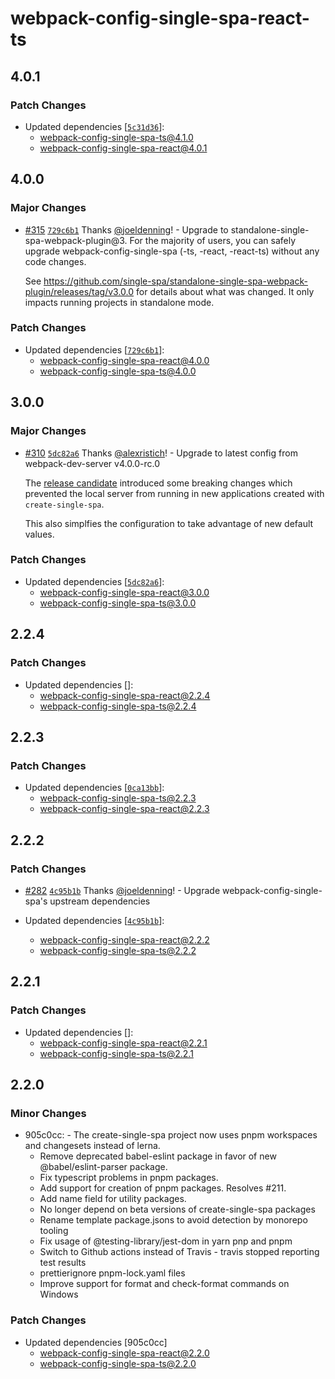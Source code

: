 # webpack-config-single-spa-react-ts

## 4.0.1

### Patch Changes

- Updated dependencies [[`5c31d36`](https://github.com/single-spa/create-single-spa/commit/5c31d3639e8663be97e435366615f7553341d453)]:
  - webpack-config-single-spa-ts@4.1.0
  - webpack-config-single-spa-react@4.0.1

## 4.0.0

### Major Changes

- [#315](https://github.com/single-spa/create-single-spa/pull/315) [`729c6b1`](https://github.com/single-spa/create-single-spa/commit/729c6b1b537457fe8ec801b40c86c9eb7fb0fa84) Thanks [@joeldenning](https://github.com/joeldenning)! - Upgrade to standalone-single-spa-webpack-plugin@3. For the majority of users, you can safely upgrade webpack-config-single-spa (-ts, -react, -react-ts) without any code changes.

  See https://github.com/single-spa/standalone-single-spa-webpack-plugin/releases/tag/v3.0.0 for details about what was changed. It only impacts running projects in standalone mode.

### Patch Changes

- Updated dependencies [[`729c6b1`](https://github.com/single-spa/create-single-spa/commit/729c6b1b537457fe8ec801b40c86c9eb7fb0fa84)]:
  - webpack-config-single-spa-react@4.0.0
  - webpack-config-single-spa-ts@4.0.0

## 3.0.0

### Major Changes

- [#310](https://github.com/single-spa/create-single-spa/pull/310) [`5dc82a6`](https://github.com/single-spa/create-single-spa/commit/5dc82a6ce97a72a53dc2533fe45d2f02504be4e9) Thanks [@alexristich](https://github.com/alexristich)! - Upgrade to latest config from webpack-dev-server v4.0.0-rc.0

  The [release candidate](https://github.com/webpack/webpack-dev-server/releases/tag/v4.0.0-rc.0) introduced some breaking changes which prevented the local server from running in new applications created with `create-single-spa`.

  This also simplfies the configuration to take advantage of new default values.

### Patch Changes

- Updated dependencies [[`5dc82a6`](https://github.com/single-spa/create-single-spa/commit/5dc82a6ce97a72a53dc2533fe45d2f02504be4e9)]:
  - webpack-config-single-spa-react@3.0.0
  - webpack-config-single-spa-ts@3.0.0

## 2.2.4

### Patch Changes

- Updated dependencies []:
  - webpack-config-single-spa-react@2.2.4
  - webpack-config-single-spa-ts@2.2.4

## 2.2.3

### Patch Changes

- Updated dependencies [[`0ca13bb`](https://github.com/single-spa/create-single-spa/commit/0ca13bb8de64b2329bae04f7bf92b1e9fcb5c47a)]:
  - webpack-config-single-spa-ts@2.2.3
  - webpack-config-single-spa-react@2.2.3

## 2.2.2

### Patch Changes

- [#282](https://github.com/single-spa/create-single-spa/pull/282) [`4c95b1b`](https://github.com/single-spa/create-single-spa/commit/4c95b1b97acd7ee42965ea853d1bd8dce239c017) Thanks [@joeldenning](https://github.com/joeldenning)! - Upgrade webpack-config-single-spa's upstream dependencies

- Updated dependencies [[`4c95b1b`](https://github.com/single-spa/create-single-spa/commit/4c95b1b97acd7ee42965ea853d1bd8dce239c017)]:
  - webpack-config-single-spa-react@2.2.2
  - webpack-config-single-spa-ts@2.2.2

## 2.2.1

### Patch Changes

- Updated dependencies []:
  - webpack-config-single-spa-react@2.2.1
  - webpack-config-single-spa-ts@2.2.1

## 2.2.0

### Minor Changes

- 905c0cc: - The create-single-spa project now uses pnpm workspaces and changesets instead of lerna.
  - Remove deprecated babel-eslint package in favor of new @babel/eslint-parser package.
  - Fix typescript problems in pnpm packages.
  - Add support for creation of pnpm packages. Resolves #211.
  - Add name field for utility packages.
  - No longer depend on beta versions of create-single-spa packages
  - Rename template package.jsons to avoid detection by monorepo tooling
  - Fix usage of @testing-library/jest-dom in yarn pnp and pnpm
  - Switch to Github actions instead of Travis - travis stopped reporting test results
  - prettierignore pnpm-lock.yaml files
  - Improve support for format and check-format commands on Windows

### Patch Changes

- Updated dependencies [905c0cc]
  - webpack-config-single-spa-react@2.2.0
  - webpack-config-single-spa-ts@2.2.0

